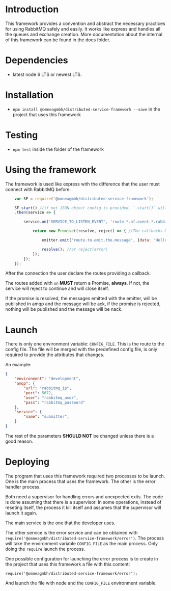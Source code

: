 # Introduction

This framework provides a convention and abstract the necessary practices for using RabbitMQ safely and easily. It works like express and handles all the queues and exchange creation. More documentation about the internal of this framework can be found in the docs folder.

# Dependencies

- latest node 6 LTS or newest LTS.


# Installation

- `npm install @omneagmbh/distributed-service-framework --save` in the project that uses this framework

# Testing

- `npm test` inside the folder of the framework

# Using the framework

The framework is used like express with the difference that the user must connect with RabbitMQ before.

``` javascript
    var SF = require('@omneagmbh/distributed-service-framework');

    SF.start() //if not JSON object config is provided, `.start()` will check for the file in the route in process.env.CONFIG_FILE. Is recomended to use the CONFIG_FILE environment variable
    .then(service => {

        service.on('SERVICE_TO_LISTEN_EVENT', 'route.*.of.event.*.rabbitmq.patterns.#', (packet, emitter) =>{

            return new Promise((resolve, reject) => { //The callbacks MUST return a promise

                emitter.emit('route.to.emit.the.message', {data: "Hello :D"});

                resolve(); //or reject(error)
            });
        });
    });
```

After the connection the user declare the routes providing a callback. 

The routes added with `on` **MUST** return a Promise, **always**. If not, the service will reject to continue and will close itself.

If the promise is resolved, the messages emitted with the emitter, will be published in amqp and the message will be ack, if the promise is rejected, nothing will be published and the message will be nack.

# Launch

There is only one environment variable: `CONFIG_FILE`. This is the route to the config file. The file will be merged with the predefined config file, is only required to provide the attributes that changes. 

An example:

```json
{
    "environment": "development",
    "amqp": {
        "url": "rabbitmq_ip",
        "port": 5672,
        "user": "rabbitmq_user",
        "pass": "rabbitmq_password"
    },
    "service": {
        "name": "submitter",
    }
}

```

The rest of the parameters **SHOULD NOT** be changed unless there is a good reason.

# Deploying

The program that uses this framework required two processes to be launch. One is the main process that uses the framework. The other is the error handler process.

Both need a supervisor for handling errors and unexpected exits. The code is done assuming that there is a supervisor. In some operations, instead of reseting itself, the process it kill itself and assumes that the supervisor will launch it again.

The main service is the one that the developer uses. 

The other service is the error service and can be obtained with `require('@omneagmbh/distributed-service-framework/error')`. The process will take the environment variable `CONFIG_FILE` as the main process. Only doing the `require` launch the process.

One possible configuration for launching the error process is to create in the project that uses this framework a file with this content:

```javascrip
require('@omneagmbh/distributed-service-framework/error');
```

And launch the file with node and the `CONFIG_FILE` environment variable.



